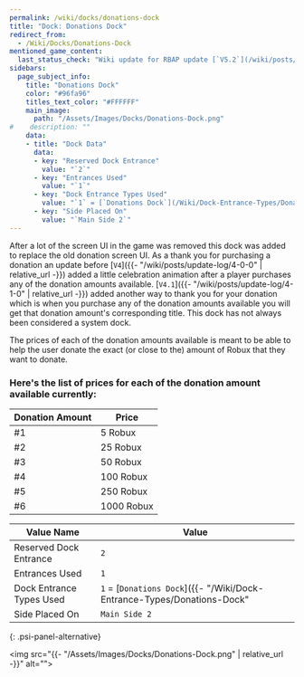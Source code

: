 ```yaml
---
permalink: /wiki/docks/donations-dock
title: "Dock: Donations Dock"
redirect_from:
  - /Wiki/Docks/Donations-Dock
mentioned_game_content:
  last_status_check: "Wiki update for RBAP update [`V5.2`](/wiki/posts/update-log/5-2-0)"
sidebars:
  page_subject_info:
    title: "Donations Dock"
    color: "#96fa96"
    titles_text_color: "#FFFFFF"
    main_image:
      path: "/Assets/Images/Docks/Donations-Dock.png"
#    description: ""
    data:
    - title: "Dock Data"
      data:
      - key: "Reserved Dock Entrance"
        value: "`2`"
      - key: "Entrances Used"
        value: "`1`"
      - key: "Dock Entrance Types Used"
        value: "`1` = [`Donations Dock`](/Wiki/Dock-Entrance-Types/Donations-Dock) or [`Main Build Purchases Closed`](/Wiki/Dock-Entrance-Types/Main-Build-Purchases-Closed)"
      - key: "Side Placed On"
        value: "`Main Side 2`"
---
```


After a lot of the screen UI in the game was removed this dock was added to replace the old donation screen UI. As a thank you for purchasing a donation an update before [`V4`]({{- "/wiki/posts/update-log/4-0-0" | relative_url -}}) added a little celebration animation after a player purchases any of the donation amounts available. [`V4.1`]({{- "/wiki/posts/update-log/4-1-0" | relative_url -}}) added another way to thank you for your donation which is when you purchase any of the donation amounts available you will get that donation amount's corresponding title. This dock has not always been considered a system dock.

The prices of each of the donation amounts available is meant to be able to help the user donate the exact (or close to the) amount of Robux that they want to donate.

### Here's the list of prices for each of the donation amount available currently:

| Donation Amount | Price |
|-|-|
| #1 | 5 Robux |
| #2 | 25 Robux |
| #3 | 50 Robux |
| #4 | 100 Robux |
| #5 | 250 Robux |
| #6 | 1000 Robux |

| Value Name               | Value |
|-|-|
| Reserved Dock Entrance   | `2` |
| Entrances Used           | `1` |
| Dock Entrance Types Used | `1` = [`Donations Dock`]({{- "/Wiki/Dock-Entrance-Types/Donations-Dock" | relative_url -}}) or [`Main Build Purchases Closed`]({{- "/Wiki/Dock-Entrance-Types/Main-Build-Purchases-Closed" | relative_url -}}) |
| Side Placed On           | `Main Side 2` |
{: .psi-panel-alternative}

<img src="{{- "/Assets/Images/Docks/Donations-Dock.png" | relative_url -}}" alt="">